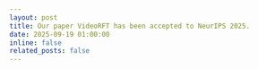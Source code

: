 ```yaml
---
layout: post
title: Our paper VideoRFT has been accepted to NeurIPS 2025.
date: 2025-09-19 01:00:00
inline: false
related_posts: false
---
```

